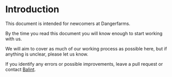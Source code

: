 # Introduction
This document is intended for newcomers at Dangerfarms.

By the time you read this document you will know enough to start working with us.

We will aim to cover as much of our working process as possible here, but if anything is unclear, please let us know.

If you identify any errors or possible improvements, leave a pull request or contact [Balint](mailto:balint@dangerfarms.com).